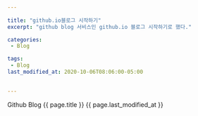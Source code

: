 ```yaml
---
 
title: "github.io블로그 시작하기"
excerpt: "github blog 서비스인 github.io 블로그 시작하기로 했다."

categories:
 - Blog

tags:
 - Blog
last_modified_at: 2020-10-06T08:06:00-05:00
 

---
```


Github Blog
{{ page.title }}
{{ page.last_modified_at }}
